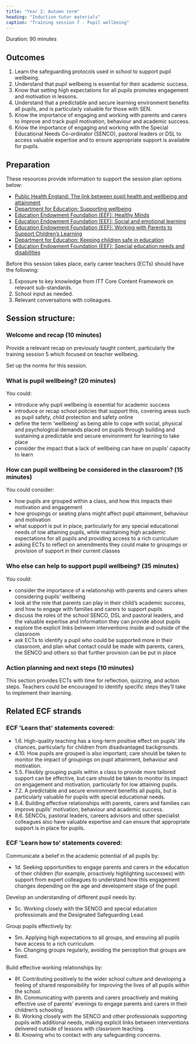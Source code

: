 ```yaml
---
title: "Year 2: Autumn term"
heading: "Induction tutor materials"
caption: "Training session 7 - Pupil wellbeing"
---
```


Duration: 90 minutes

## Outcomes

1. Learn the safeguarding protocols used in school to support pupil wellbeing.
2. Understand that pupil wellbeing is essential for their academic success.
3. Know that setting high expectations for all pupils promotes engagement and motivation in lessons.
4. Understand that a predictable and secure learning environment benefits all pupils, and is particularly valuable for those with SEN.
5. Know the importance of engaging and working with parents and carers to improve and track pupil motivation, behaviour and academic success.
6. Know the importance of engaging and working with the Special Educational Needs Co-ordinator (SENCO), pastoral leaders or DSL to access valuable expertise and to ensure appropriate support is available for pupils.

## Preparation

These resources provide information to support the session plan options below:

- [Public Health England: The link between pupil health and wellbeing and attainment](https://assets.publishing.service.gov.uk/government/uploads/system/uploads/attachment_data/file/370686/HT_briefing_layoutvFINALvii.pdf)
- [Department for Education: Supporting wellbeing](https://www.gov.uk/guidance/mental-health-and-wellbeing-support-in-schools-and-colleges/)
- [Education Endowment Foundation (EEF): Healthy Minds](https://educationendowmentfoundation.org.uk/projects-and-evaluation/projects/developing-healthy-minds-in-teenagers/)
- [Education Endowment Foundation (EEF): Social and emotional learning](https://educationendowmentfoundation.org.uk/education-evidence/teaching-learning-toolkit/social-and-emotional-learning)
- [Education Endowment Foundation (EEF): Working with Parents to Support Children’s Learning](https://educationendowmentfoundation.org.uk/education-evidence/guidance-reports/supporting-parents)
- [Department for Education: Keeping children safe in education](https://www.gov.uk/government/publications/keeping-children-safe-in-education--2)
- [Education Endowment Foundation (EEF): Special education needs and disabilities](https://educationendowmentfoundation.org.uk/education-evidence/evidence-reviews/special-educational-needs-and-disabilities-send)

Before this session takes place, early career teachers (ECTs) should have the following:

1. Exposure to key knowledge from ITT Core Content Framework on relevant sub-standards.
2. School input as needed.
3. Relevant conversations with colleagues.

## Session structure:

### Welcome and recap (10 minutes)

Provide a relevant recap on previously taught content, particularly the training session 5 which focused on teacher wellbeing.

Set up the norms for this session.

### What is pupil wellbeing? (20 minutes)

You could:

- introduce why pupil wellbeing is essential for academic success
- introduce or recap school policies that support this, covering areas such as pupil safety, child protection and safety online
- define the term ‘wellbeing’ as being able to cope with social, physical and psychological demands placed on pupils through building and sustaining a predictable and secure environment for learning to take place
- consider the impact that a lack of wellbeing can have on pupils’ capacity to learn

### How can pupil wellbeing be considered in the classroom? (15 minutes)

You could consider:

- how pupils are grouped within a class, and how this impacts their motivation and engagement
- how groupings or seating plans might affect pupil attainment, behaviour and motivation
- what support is put in place, particularly for any special educational needs of low attaining pupils, while maintaining high academic expectations for all pupils and providing access to a rich curriculum
- asking ECTs to reflect on amendments they could make to groupings or provision of support in their current classes

### Who else can help to support pupil wellbeing? (35 minutes)

You could:

- consider the importance of a relationship with parents and carers when considering pupils' wellbeing
- look at the role that parents can play in their child’s academic success, and how to engage with families and carers to support pupils
- discuss the roles of the school SENCO, DSL and pastoral leaders, and the valuable expertise and information they can provide about pupils
- explore the explicit links between interventions inside and outside of the classroom
- ask ECTs to identify a pupil who could be supported more in their classroom, and plan what contact could be made with parents, carers, the SENCO and others so that further provision can be put in place

### Action planning and next steps (10 minutes)

This section provides ECTs with time for reflection, quizzing, and action steps. Teachers could be encouraged to identify specific steps they’ll take to implement their learning.

## Related ECF strands

### ECF 'Learn that' statements covered:

- 1.6. High-quality teaching has a long-term positive effect on pupils’ life chances, particularly for children from disadvantaged backgrounds.
- 4.10. How pupils are grouped is also important; care should be taken to monitor the impact of groupings on pupil attainment, behaviour and motivation.
- 5.5. Flexibly grouping pupils within a class to provide more tailored support can be effective, but care should be taken to monitor its impact on engagement and motivation, particularly for low attaining pupils.
- 7.2. A predictable and secure environment benefits all pupils, but is particularly valuable for pupils with special educational needs.
- 8.4. Building effective relationships with parents, carers and families can improve pupils’ motivation, behaviour and academic success.
- 8.6. SENCOs, pastoral leaders, careers advisors and other specialist colleagues also have valuable expertise and can ensure that appropriate support is in place for pupils. 

### ECF 'Learn how to’ statements covered:

Communicate a belief in the academic potential of all pupils by:

- 1d. Seeking opportunities to engage parents and carers in the education of their children (for example, proactively highlighting successes) with support from expert colleagues to understand how this engagement changes depending on the age and development stage of the pupil.

Develop an understanding of different pupil needs by:

- 5c. Working closely with the SENCO and special education professionals and the Designated Safeguarding Lead.

Group pupils effectively by:

- 5m. Applying high expectations to all groups, and ensuring all pupils have access to a rich curriculum.
- 5n. Changing groups regularly, avoiding the perception that groups are fixed.

Build effective working relationships by: 

- 8f. Contributing positively to the wider school culture and developing a feeling of shared responsibility for improving the lives of all pupils within the school. 
- 8h. Communicating with parents and carers proactively and making effective use of parents’ evenings to engage parents and carers in their children’s schooling. 
- 8i. Working closely with the SENCO and other professionals supporting pupils with additional needs, making explicit links between interventions delivered outside of lessons with classroom teaching.
- 8l. Knowing who to contact with any safeguarding concerns.